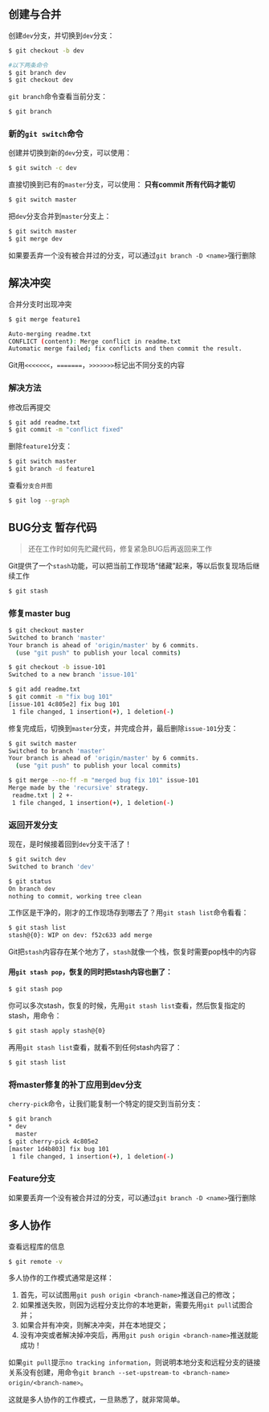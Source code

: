 ## 创建与合并

创建`dev`分支，并切换到`dev`分支：

```bash
$ git checkout -b dev

#以下两条命令
$ git branch dev
$ git checkout dev
```

`git branch`命令查看当前分支：

```bash
$ git branch
```

### 新的`git switch`命令

创建并切换到新的`dev`分支，可以使用：

```bash
$ git switch -c dev
```

直接切换到已有的`master`分支，可以使用： **只有commit 所有代码才能切**

```bash
$ git switch master
```

把`dev`分支合并到`master`分支上：

```bash
$ git switch master
$ git merge dev
```

如果要丢弃一个没有被合并过的分支，可以通过`git branch -D <name>`强行删除

## 解决冲突

合并分支时出现冲突

```bash
$ git merge feature1

Auto-merging readme.txt
CONFLICT (content): Merge conflict in readme.txt
Automatic merge failed; fix conflicts and then commit the result.
```

Git用`<<<<<<<`，`=======`，`>>>>>>>`标记出不同分支的内容

### 解决方法

修改后再提交

```bash
$ git add readme.txt 
$ git commit -m "conflict fixed"
```

删除`feature1`分支：

```bash
$ git switch master
$ git branch -d feature1
```

查看`分支合并图`

```bash
$ git log --graph
```

## BUG分支 暂存代码

> 还在工作时如何先贮藏代码，修复紧急BUG后再返回来工作

Git提供了一个`stash`功能，可以把当前工作现场“储藏”起来，等以后恢复现场后继续工作

```bash
$ git stash
```

### 修复master bug

```bash
$ git checkout master
Switched to branch 'master'
Your branch is ahead of 'origin/master' by 6 commits.
  (use "git push" to publish your local commits)

$ git checkout -b issue-101
Switched to a new branch 'issue-101'

$ git add readme.txt 
$ git commit -m "fix bug 101"
[issue-101 4c805e2] fix bug 101
 1 file changed, 1 insertion(+), 1 deletion(-)
```

修复完成后，切换到`master`分支，并完成合并，最后删除`issue-101`分支：

```bash
$ git switch master
Switched to branch 'master'
Your branch is ahead of 'origin/master' by 6 commits.
  (use "git push" to publish your local commits)

$ git merge --no-ff -m "merged bug fix 101" issue-101
Merge made by the 'recursive' strategy.
 readme.txt | 2 +-
 1 file changed, 1 insertion(+), 1 deletion(-)
```

### 返回开发分支

现在，是时候接着回到`dev`分支干活了！

```bash
$ git switch dev
Switched to branch 'dev'

$ git status
On branch dev
nothing to commit, working tree clean
```

工作区是干净的，刚才的工作现场存到哪去了？用`git stash list`命令看看：

```bash
$ git stash list
stash@{0}: WIP on dev: f52c633 add merge
```

Git把`stash`内容存在某个地方了，`stash`就像一个栈，恢复时需要pop栈中的内容

#### 用`git stash pop`，恢复的同时把stash内容也删了：

```bash
$ git stash pop
```

你可以多次stash，恢复的时候，先用`git stash list`查看，然后恢复指定的stash，用命令：

```bash
$ git stash apply stash@{0}
```

再用`git stash list`查看，就看不到任何stash内容了：

```bash
$ git stash list
```

### 将master修复的补丁应用到dev分支

`cherry-pick`命令，让我们能复制一个特定的提交到当前分支：

```bash
$ git branch
* dev
  master
$ git cherry-pick 4c805e2
[master 1d4b803] fix bug 101
 1 file changed, 1 insertion(+), 1 deletion(-)
```

### Feature分支

如果要丢弃一个没有被合并过的分支，可以通过`git branch -D <name>`强行删除

## 多人协作

查看远程库的信息

```bash
$ git remote -v 
```

多人协作的工作模式通常是这样：

1. 首先，可以试图用`git push origin <branch-name>`推送自己的修改；
2. 如果推送失败，则因为远程分支比你的本地更新，需要先用`git pull`试图合并；
3. 如果合并有冲突，则解决冲突，并在本地提交；
4. 没有冲突或者解决掉冲突后，再用`git push origin <branch-name>`推送就能成功！

如果`git pull`提示`no tracking information`，则说明本地分支和远程分支的链接关系没有创建，用命令`git branch --set-upstream-to <branch-name> origin/<branch-name>`。

这就是多人协作的工作模式，一旦熟悉了，就非常简单。